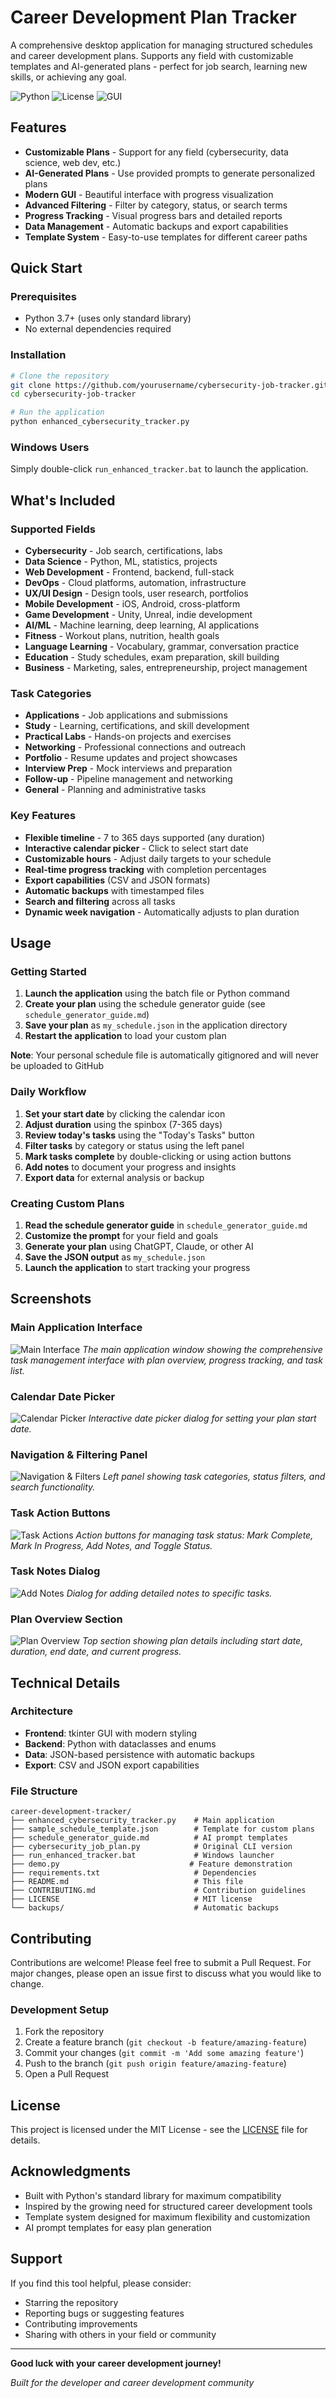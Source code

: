 # Career Development Plan Tracker

A comprehensive desktop application for managing structured schedules and career development plans. Supports any field with customizable templates and AI-generated plans - perfect for job search, learning new skills, or achieving any goal.

![Python](https://img.shields.io/badge/python-3.7+-blue.svg)
![License](https://img.shields.io/badge/license-MIT-green.svg)
![GUI](https://img.shields.io/badge/GUI-tkinter-orange.svg)

## Features

- **Customizable Plans** - Support for any field (cybersecurity, data science, web dev, etc.)
- **AI-Generated Plans** - Use provided prompts to generate personalized plans
- **Modern GUI** - Beautiful interface with progress visualization
- **Advanced Filtering** - Filter by category, status, or search terms
- **Progress Tracking** - Visual progress bars and detailed reports
- **Data Management** - Automatic backups and export capabilities
- **Template System** - Easy-to-use templates for different career paths

## Quick Start

### Prerequisites
- Python 3.7+ (uses only standard library)
- No external dependencies required

### Installation
```bash
# Clone the repository
git clone https://github.com/yourusername/cybersecurity-job-tracker.git
cd cybersecurity-job-tracker

# Run the application
python enhanced_cybersecurity_tracker.py
```

### Windows Users
Simply double-click `run_enhanced_tracker.bat` to launch the application.

## What's Included

### Supported Fields
- **Cybersecurity** - Job search, certifications, labs
- **Data Science** - Python, ML, statistics, projects
- **Web Development** - Frontend, backend, full-stack
- **DevOps** - Cloud platforms, automation, infrastructure
- **UX/UI Design** - Design tools, user research, portfolios
- **Mobile Development** - iOS, Android, cross-platform
- **Game Development** - Unity, Unreal, indie development
- **AI/ML** - Machine learning, deep learning, AI applications
- **Fitness** - Workout plans, nutrition, health goals
- **Language Learning** - Vocabulary, grammar, conversation practice
- **Education** - Study schedules, exam preparation, skill building
- **Business** - Marketing, sales, entrepreneurship, project management

### Task Categories
- **Applications** - Job applications and submissions
- **Study** - Learning, certifications, and skill development
- **Practical Labs** - Hands-on projects and exercises
- **Networking** - Professional connections and outreach
- **Portfolio** - Resume updates and project showcases
- **Interview Prep** - Mock interviews and preparation
- **Follow-up** - Pipeline management and networking
- **General** - Planning and administrative tasks

### Key Features
- **Flexible timeline** - 7 to 365 days supported (any duration)
- **Interactive calendar picker** - Click to select start date
- **Customizable hours** - Adjust daily targets to your schedule
- **Real-time progress tracking** with completion percentages
- **Export capabilities** (CSV and JSON formats)
- **Automatic backups** with timestamped files
- **Search and filtering** across all tasks
- **Dynamic week navigation** - Automatically adjusts to plan duration

## Usage

### Getting Started
1. **Launch the application** using the batch file or Python command
2. **Create your plan** using the schedule generator guide (see `schedule_generator_guide.md`)
3. **Save your plan** as `my_schedule.json` in the application directory
4. **Restart the application** to load your custom plan

**Note**: Your personal schedule file is automatically gitignored and will never be uploaded to GitHub

### Daily Workflow
1. **Set your start date** by clicking the calendar icon
2. **Adjust duration** using the spinbox (7-365 days)
3. **Review today's tasks** using the "Today's Tasks" button
4. **Filter tasks** by category or status using the left panel
5. **Mark tasks complete** by double-clicking or using action buttons
6. **Add notes** to document your progress and insights
7. **Export data** for external analysis or backup

### Creating Custom Plans
1. **Read the schedule generator guide** in `schedule_generator_guide.md`
2. **Customize the prompt** for your field and goals
3. **Generate your plan** using ChatGPT, Claude, or other AI
4. **Save the JSON output** as `my_schedule.json`
5. **Launch the application** to start tracking your progress

## Screenshots

### Main Application Interface
![Main Interface](screenshots/image1.png)
*The main application window showing the comprehensive task management interface with plan overview, progress tracking, and task list.*

### Calendar Date Picker
![Calendar Picker](screenshots/image2.png)
*Interactive date picker dialog for setting your plan start date.*

### Navigation & Filtering Panel
![Navigation & Filters](screenshots/image3.png)
*Left panel showing task categories, status filters, and search functionality.*

### Task Action Buttons
![Task Actions](screenshots/image4.png)
*Action buttons for managing task status: Mark Complete, Mark In Progress, Add Notes, and Toggle Status.*

### Task Notes Dialog
![Add Notes](screenshots/image5.png)
*Dialog for adding detailed notes to specific tasks.*

### Plan Overview Section
![Plan Overview](screenshots/image6.png)
*Top section showing plan details including start date, duration, end date, and current progress.*

## Technical Details

### Architecture
- **Frontend**: tkinter GUI with modern styling
- **Backend**: Python with dataclasses and enums
- **Data**: JSON-based persistence with automatic backups
- **Export**: CSV and JSON export capabilities

### File Structure
```
career-development-tracker/
├── enhanced_cybersecurity_tracker.py    # Main application
├── sample_schedule_template.json        # Template for custom plans
├── schedule_generator_guide.md          # AI prompt templates
├── cybersecurity_job_plan.py            # Original CLI version
├── run_enhanced_tracker.bat             # Windows launcher
├── demo.py                             # Feature demonstration
├── requirements.txt                     # Dependencies
├── README.md                            # This file
├── CONTRIBUTING.md                      # Contribution guidelines
├── LICENSE                              # MIT license
└── backups/                             # Automatic backups
```

## Contributing

Contributions are welcome! Please feel free to submit a Pull Request. For major changes, please open an issue first to discuss what you would like to change.

### Development Setup
1. Fork the repository
2. Create a feature branch (`git checkout -b feature/amazing-feature`)
3. Commit your changes (`git commit -m 'Add some amazing feature'`)
4. Push to the branch (`git push origin feature/amazing-feature`)
5. Open a Pull Request

## License

This project is licensed under the MIT License - see the [LICENSE](LICENSE) file for details.

## Acknowledgments

- Built with Python's standard library for maximum compatibility
- Inspired by the growing need for structured career development tools
- Template system designed for maximum flexibility and customization
- AI prompt templates for easy plan generation

## Support

If you find this tool helpful, please consider:
- Starring the repository
- Reporting bugs or suggesting features
- Contributing improvements
- Sharing with others in your field or community

---

**Good luck with your career development journey!**

*Built for the developer and career development community*